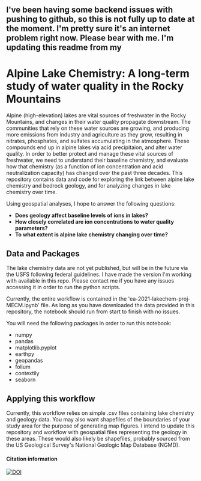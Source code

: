 ## I've been having some backend issues with pushing to github, so this is not fully up to date at the moment. I'm pretty sure it's an internet problem right now. Please bear with me. I'm updating this readme from my 
# Alpine Lake Chemistry: A long-term study of water quality in the Rocky Mountains
Alpine (high-elevation) lakes are vital sources of freshwater in the Rocky Mountains, and changes in their water quality propagate downstream. The communities that rely on these water sources are growing, and producing more emissions from industry and agriculture as they grow, resulting in nitrates, phosphates, and sulfates accumulating in the atmosphere. These compounds end up in alpine lakes via acid precipitaion, and alter water quality. In order to better protect and manage these vital sources of freshwater, we need to understand their baseline chemistry, and evaluate how that chemistry (as a function of ion concentration and acid neutralization capacity) has changed over the past three decades. This repository contains data and code for exploring the link between alpine lake chemistry and bedrock geology, and for analyzing changes in lake chemistry over time.

Using geospatial analyses, I hope to answer the following questions:

* **Does geology affect baseline levels of ions in lakes?**
* **How closely correlated are ion concentrations to water quality parameters?**
* **To what extent is alpine lake chemistry changing over time?**

## Data and Packages
The lake chemistry data are not yet published, but will be in the future via the USFS following federal guidelines. I have made the version I'm working with available in this repo. Please contact me if you have any issues accessing it in order to run the python scripts.

Currently, the entire workflow is contained in the 'ea-2021-lakechem-proj-MECM.ipynb' file. As long as you have downloaded the data provided in this repository, the notebook should run from start to finish with no issues.

You will need the following packages in order to run this notebook:
* numpy
* pandas
* matplotlib.pyplot
* earthpy
* geopandas
* folium
* contextily
* seaborn

## Applying this workflow
Currently, this workflow relies on simple .csv files containing lake chemistry and geology data. You may also want shapefiles of the boundaries of your study area for the purpose of generating map figures. I intend to update this repository and workflow with geospatial files representing the geology in these areas. These would also likely be shapefiles, probably sourced from the US Geological Survey's National Geologic Map Database (NGMD).

#### Citation information
[![DOI](https://zenodo.org/badge/368690878.svg)](https://zenodo.org/badge/latestdoi/368690878)
